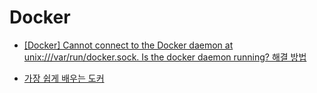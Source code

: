 # Docker

- [[Docker] Cannot connect to the Docker daemon at unix:///var/run/docker.sock. Is the docker daemon running? 해결 방법](https://somjang.tistory.com/entry/Docker-Cannot-connect-to-the-Docker-daemon-at-unixvarrundockersock-Is-the-docker-daemon-running-해결-방법)

- [가장 쉽게 배우는 도커](https://www.youtube.com/watch?v=hWPv9LMlme8)
